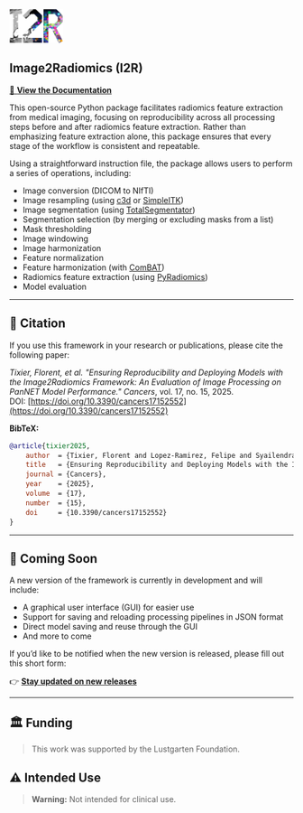 <p align="left">
  <img src="logo_I2R.png" alt="Image2Radiomics Logo" height="60">
</p>

## Image2Radiomics (I2R)

[📘 **View the Documentation**](https://i2r.readthedocs.io/en/latest/)

This open-source Python package facilitates radiomics feature extraction from medical imaging, focusing on reproducibility across all processing steps before and after radiomics feature extraction. Rather than emphasizing feature extraction alone, this package ensures that every stage of the workflow is consistent and repeatable.

Using a straightforward instruction file, the package allows users to perform a series of operations, including:

- Image conversion (DICOM to NIfTI)
- Image resampling (using [c3d](https://sourceforge.net/projects/c3d/) or [SimpleITK](https://simpleitk.org/))  
- Image segmentation (using [TotalSegmentator](https://github.com/wasserth/TotalSegmentator))  
- Segmentation selection (by merging or excluding masks from a list)  
- Mask thresholding  
- Image windowing  
- Image harmonization  
- Feature normalization  
- Feature harmonization (with [ComBAT](https://github.com/Jfortin1/neuroCombat))  
- Radiomics feature extraction (using [PyRadiomics](https://pyradiomics.readthedocs.io/en/latest/))  
- Model evaluation  

---

## 📖 Citation

If you use this framework in your research or publications, please cite the following paper:

*Tixier, Florent, et al. "Ensuring Reproducibility and Deploying Models with the Image2Radiomics Framework: An Evaluation of Image Processing on PanNET Model Performance."* *Cancers*, vol. 17, no. 15, 2025.  
DOI: [https://doi.org/10.3390/cancers17152552](https://doi.org/10.3390/cancers17152552)

**BibTeX:**

```bibtex
@article{tixier2025,
    author  = {Tixier, Florent and Lopez-Ramirez, Felipe and Syailendra, Emir and Blanco, Alejandra and Javed, Ammar A. and Chu, Linda C. and Kawamoto, Satomi and Fishman, Elliot K.},
    title   = {Ensuring Reproducibility and Deploying Models with the Image2Radiomics Framework: An Evaluation of Image Processing on PanNET Model Performance},
    journal = {Cancers},
    year    = {2025},
    volume  = {17},
    number  = {15},
    doi     = {10.3390/cancers17152552}
}
```
---

## 🚧 Coming Soon

A new version of the framework is currently in development and will include:

-  A graphical user interface (GUI) for easier use
-  Support for saving and reloading processing pipelines in JSON format
-  Direct model saving and reuse through the GUI
-  And more to come

If you’d like to be notified when the new version is released, please fill out this short form:

👉 [**Stay updated on new releases**](https://forms.office.com/r/5wD34W1sA8)

---

## 🏛️ Funding

> This work was supported by the Lustgarten Foundation.  


## ⚠️ Intended Use

> **Warning:** Not intended for clinical use.

